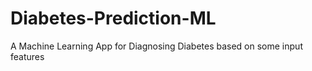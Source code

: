 # Diabetes-Prediction-ML
A Machine Learning App for Diagnosing Diabetes based on some input features
